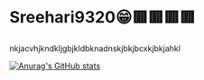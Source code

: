 # Sreehari9320😁🟥🟥🟥🟥
nkjacvhjkndkljgbjkldbknadnskjbkjbcxkjbkjahkl


[![Anurag's GitHub stats](https://github-readme-stats.vercel.app/api?username=Sreehari.M)](https://github.com/anuraghazra/github-readme-stats)
